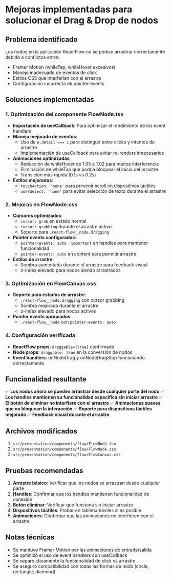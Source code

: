 # Mejoras implementadas para solucionar el Drag & Drop de nodos

## Problema identificado
Los nodos en la aplicación ReactFlow no se podían arrastrar correctamente debido a conflictos entre:
- Framer Motion (whileTap, whileHover excesivos)
- Manejo inadecuado de eventos de click
- Estilos CSS que interferían con el arrastre
- Configuración incorrecta de pointer-events

## Soluciones implementadas

### 1. Optimización del componente FlowNode.tsx
- **Importación de useCallback**: Para optimizar el rendimiento de los event handlers
- **Manejo mejorado de eventos**: 
  - Uso de `e.detail === 1` para distinguir entre clicks y intentos de arrastre
  - Implementación de useCallback para evitar re-renders innecesarios
- **Animaciones optimizadas**:
  - Reducción de whileHover de 1.05 a 1.02 para menos interferencia
  - Eliminación de whileTap que podría bloquear el inicio del arrastre
  - Transición más rápida (0.1s vs 0.2s)
- **Estilos mejorados**:
  - `touchAction: 'none'` para prevenir scroll en dispositivos táctiles
  - `userSelect: 'none'` para evitar selección de texto durante el arrastre

### 2. Mejoras en FlowNode.css
- **Cursores optimizados**:
  - `cursor: grab` en estado normal
  - `cursor: grabbing` durante el arrastre activo
  - Soporte para `.react-flow__node.dragging`
- **Pointer events configurados**:
  - `pointer-events: auto !important` en handles para mantener funcionalidad
  - `pointer-events: auto` en content para permitir arrastre
- **Estilos de arrastre**:
  - Sombra aumentada durante el arrastre para feedback visual
  - z-index elevado para nodos siendo arrastrados

### 3. Optimización en FlowCanvas.css
- **Soporte para estados de arrastre**:
  - `.react-flow__node.dragging` con cursor grabbing
  - Sombra mejorada durante el arrastre
  - z-index elevado para nodos activos
- **Pointer events apropiados**:
  - `.react-flow__node` con `pointer-events: auto`

### 4. Configuración verificada
- **ReactFlow props**: `draggable={true}` confirmado
- **Node props**: `draggable: true` en la conversión de nodos
- **Event handlers**: onNodeDrag y onNodeDragStop funcionando correctamente

## Funcionalidad resultante

✅ **Los nodos ahora se pueden arrastrar desde cualquier parte del nodo**
✅ **Los handles mantienen su funcionalidad específica sin iniciar arrastre**
✅ **El botón de eliminar no interfiere con el arrastre**
✅ **Animaciones suaves que no bloquean la interacción**
✅ **Soporte para dispositivos táctiles mejorado**
✅ **Feedback visual durante el arrastre**

## Archivos modificados

1. `src/presentation/components/flow/FlowNode.tsx`
2. `src/presentation/components/flow/FlowNode.css`
3. `src/presentation/components/flow/FlowCanvas.css`

## Pruebas recomendadas

1. **Arrastre básico**: Verificar que los nodos se arrastran desde cualquier parte
2. **Handles**: Confirmar que los handles mantienen funcionalidad de conexión
3. **Botón eliminar**: Verificar que funciona sin iniciar arrastre
4. **Dispositivos táctiles**: Probar en tablets/móviles si es posible
5. **Animaciones**: Confirmar que las animaciones no interfieren con el arrastre

## Notas técnicas

- Se mantuvo Framer Motion por las animaciones de entrada/salida
- Se optimizó el uso de event handlers con useCallback
- Se separó claramente la funcionalidad de click vs arrastre
- Se aseguró compatibilidad con todas las formas de nodo (circle, rectangle, diamond)
